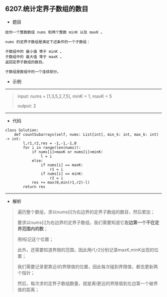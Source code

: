 6207.统计定界子数组的数目
----------
 - 题目
> 
    给你一个整数数组 nums 和两个整数 minK 以及 maxK 。

    nums 的定界子数组是满足下述条件的一个子数组：
    
    子数组中的 最小值 等于 minK 。
    子数组中的 最大值 等于 maxK 。
    返回定界子数组的数目。
    
    子数组是数组中的一个连续部分。
 - 示例
 ----------
> input: nums = [1,3,5,2,7,5], minK = 1, maxK = 5
>
> output: 2
 ----------
 - 代码
 >
> 
    class Solution:
        def countSubarrays(self, nums: List[int], min_k: int, max_k: int) -> int:
            l,r1,r2,res = -1,-1,-1,0
            for i in range(len(nums)):
                if nums[i]>maxK or nums[i]<minK:
                    l = i
                else:
                    if nums[i] == maxK:
                        r1 = i
                    if nums[i] == minK:
                        r2 = i
                res += max(0,min(r1,r2)-l)
            return res

 ----------
 - 解析
 > 
> 遍历整个数组，求以nums[i]为右边界的定界子数组的数目，然后累加；
> 
> 要求以nums[i]为右边界的定界子数组，我们需要知道它**左边第一个不在定界范围内的数**；
> 
> 用l标记这个位置；
> 
> 此外，还需要知道界限的范围，因此用r1,r2分别记录maxK,minK出现的位置；
> 
> 我们需要记录更靠近i的界限值的位置，因此每次碰到界限值，都去更新两个指针；
> 
> 然后，每次求的定界子数组数量，就是离i更远的界限值到左边第一个破界值的距离；